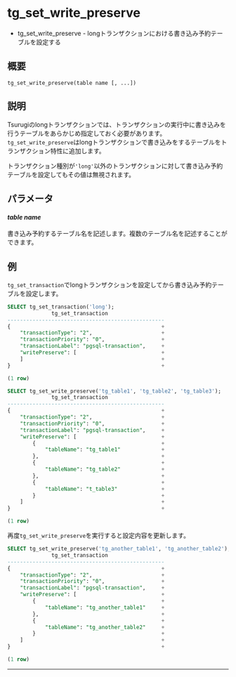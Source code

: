 # tg_set_write_preserve

- tg_set_write_preserve - longトランザクションにおける書き込み予約テーブルを設定する

## 概要

```
tg_set_write_preserve(table name [, ...])
```

## 説明

Tsurugiのlongトランザクションでは、トランザクションの実行中に書き込みを行うテーブルをあらかじめ指定しておく必要があります。`tg_set_write_preserve`はlongトランザクションで書き込みをするテーブルをトランザクション特性に追加します。

トランザクション種別が`'long'`以外のトランザクションに対して書き込み予約テーブルを設定してもその値は無視されます。

## パラメータ

#### *table name*

書き込み予約するテーブル名を記述します。複数のテーブル名を記述することができます。

## 例

`tg_set_transaction`でlongトランザクションを設定してから書き込み予約テーブルを設定します。

```sql
SELECT tg_set_transaction('long');
              tg_set_transaction
--------------------------------------------------
{                                                +
    "transactionType": "2",                      +
    "transactionPriority": "0",                  +
    "transactionLabel": "pgsql-transaction",     +
    "writePreserve": [                           +
    ]                                            +
}                                                +

(1 row)

SELECT tg_set_write_preserve('tg_table1', 'tg_table2', 'tg_table3');
              tg_set_transaction
--------------------------------------------------
{                                                +
    "transactionType": "2",                      +
    "transactionPriority": "0",                  +
    "transactionLabel": "pgsql-transaction",     +
    "writePreserve": [                           +
        {                                        +
            "tableName": "tg_table1"             +
        },                                       +
        {                                        +
            "tableName": "tg_table2"             +
        },                                       +
        {                                        +
            "tableName": "t_table3"              +
        }                                        +
    ]                                            +
}                                                +

(1 row)
```

再度`tg_set_write_preserve`を実行すると設定内容を更新します。

```sql
SELECT tg_set_write_preserve('tg_another_table1', 'tg_another_table2');
              tg_set_transaction
--------------------------------------------------
{                                                +
    "transactionType": "2",                      +
    "transactionPriority": "0",                  +
    "transactionLabel": "pgsql-transaction",     +
    "writePreserve": [                           +
        {                                        +
            "tableName": "tg_another_table1"     +
        },                                       +
        {                                        +
            "tableName": "tg_another_table2"     +
        }                                        +
    ]                                            +
}                                                +

(1 row)
```

---
